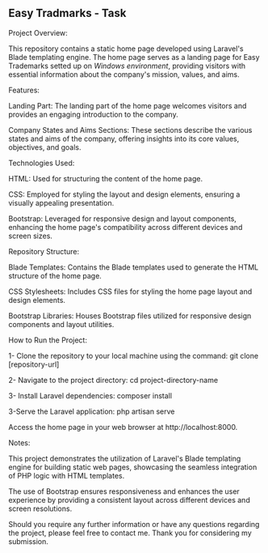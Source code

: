 Easy Tradmarks - Task
---------------------

Project Overview:

This repository contains a static home page developed using Laravel's Blade templating engine. The home page serves as a landing page for Easy Trademarks setted up on *Windows environment*, providing visitors with essential information about the company's mission, values, and aims.

Features:

Landing Part: The landing part of the home page welcomes visitors and provides an engaging introduction to the company.

Company States and Aims Sections: These sections describe the various states and aims of the company, offering insights into its core values, objectives, and goals.

Technologies Used:

HTML: Used for structuring the content of the home page.

CSS: Employed for styling the layout and design elements, ensuring a visually appealing presentation.

Bootstrap: Leveraged for responsive design and layout components, enhancing the home page's compatibility across different devices and screen sizes.

Repository Structure:

Blade Templates: Contains the Blade templates used to generate the HTML structure of the home page.

CSS Stylesheets: Includes CSS files for styling the home page layout and design elements.

Bootstrap Libraries: Houses Bootstrap files utilized for responsive design components and layout utilities.


How to Run the Project:

1- Clone the repository to your local machine using the command:
git clone [repository-url]

2- Navigate to the project directory:
cd project-directory-name

3- Install Laravel dependencies:
composer install

3-Serve the Laravel application:
php artisan serve

Access the home page in your web browser at http://localhost:8000.

Notes:

This project demonstrates the utilization of Laravel's Blade templating engine for building static web pages, showcasing the seamless integration of PHP logic with HTML templates.

The use of Bootstrap ensures responsiveness and enhances the user experience by providing a consistent layout across different devices and screen resolutions.

Should you require any further information or have any questions regarding the project, 
please feel free to contact me. Thank you for considering my submission.
